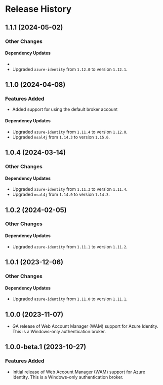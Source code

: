 # Release History

## 1.1.1 (2024-05-02)

### Other Changes

#### Dependency Updates
- 
- Upgraded `azure-identity` from `1.12.0` to version `1.12.1`.

## 1.1.0 (2024-04-08)

### Features Added

- Added support for using the default broker account

#### Dependency Updates

- Upgraded `azure-identity` from `1.11.4` to version `1.12.0`.
- Upgraded `msal4j` from `1.14.3` to version `1.15.0`.

## 1.0.4 (2024-03-14)

### Other Changes

#### Dependency Updates

- Upgraded `azure-identity` from `1.11.3` to version `1.11.4`.
- Upgraded `msal4j` from `1.14.0` to version `1.14.3`.

## 1.0.2 (2024-02-05)

### Other Changes

#### Dependency Updates

- Upgraded `azure-identity` from `1.11.1` to version `1.11.2`.

## 1.0.1 (2023-12-06)

### Other Changes

#### Dependency Updates

- Upgraded `azure-identity` from `1.11.0` to version `1.11.1`.

## 1.0.0 (2023-11-07)
- GA release of Web Account Manager (WAM) support for Azure Identity. This is a Windows-only authentication broker.

## 1.0.0-beta.1 (2023-10-27)

### Features Added
- Initial release of Web Account Manager (WAM) support for Azure Identity. This is a Windows-only authentication broker.
